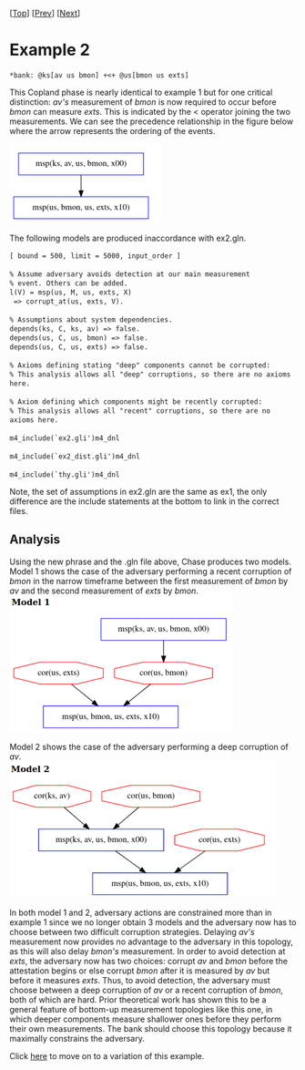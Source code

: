 \[[Top](../README.md)\] \[[Prev](../ex1b/ex1b.md)\] \[[Next](../ex2b/ex2b.md)\]

# Example 2

```
*bank: @ks[av us bmon] +<+ @us[bmon us exts]
```

This Copland phase is nearly identical to example 1 but for one critical 
distinction: *av's* measurement of *bmon* is now required to occur before 
*bmon* can measure *exts*. This is indicated by the < operator joining the two 
measurements. We can see the precedence relationship in the figure below where the arrow 
represents the ordering of the events. 
  
<img src="ex2_execution_semantics.png">  

The following models are produced inaccordance with ex2.gln. 
```
[ bound = 500, limit = 5000, input_order ]

% Assume adversary avoids detection at our main measurement
% event. Others can be added.
l(V) = msp(us, M, us, exts, X)
 => corrupt_at(us, exts, V).

% Assumptions about system dependencies.
depends(ks, C, ks, av) => false. 
depends(us, C, us, bmon) => false.
depends(us, C, us, exts) => false.

% Axioms defining stating "deep" components cannot be corrupted:
% This analysis allows all "deep" corruptions, so there are no axioms here.

% Axiom defining which components might be recently corrupted:
% This analysis allows all "recent" corruptions, so there are no axioms here.

m4_include(`ex2.gli')m4_dnl

m4_include(`ex2_dist.gli')m4_dnl

m4_include(`thy.gli')m4_dnl
```  
Note, the set of assumptions in ex2.gln are the same as ex1, the only 
difference are the include statements at the bottom to link in the 
correct files. 

## Analysis
Using the new phrase and the .gln file above, Chase produces two models.
Model 1 shows the case of the adversary performing a recent corruption of 
*bmon* in the narrow timeframe between the first measurement of *bmon* by *av* and
the second measurement of *exts* by *bmon*.  
<img src="./ex2_model1.png">  
  
Model 2 shows the case of the adversary performing a deep corruption of *av*.  
<img src="./ex2_model2.png">  
  
In both model 1 and 2, adversary actions are constrained more than in example 1 since 
we no longer obtain 3 models and the adversary now has to choose between two difficult 
corruption strategies. Delaying *av's* measurement now provides no advantage to the adversary in 
this topology, as this will also delay *bmon's* measurement. 
In order to avoid detection at *exts*, the adversary now has two 
choices: corrupt *av* and *bmon* before the attestation begins or else corrupt 
*bmon* after it is measured by *av* but before it measures *exts*. Thus, to avoid 
detection, the adversary must choose between a deep corruption of *av* or a 
recent corruption of *bmon*, both of which are hard. Prior theoretical work 
has shown this to be a general feature of bottom-up measurement topologies 
like this one, in which deeper components measure shallower ones before they 
perform their own measurements. The bank should choose this topology because 
it maximally constrains the adversary. 
  
Click [here](../ex2b/ex2b.md) to move on to a variation of this example.
